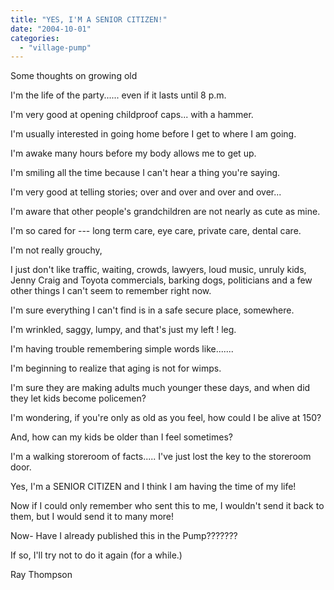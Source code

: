 ```yaml
---
title: "YES, I'M A SENIOR CITIZEN!"
date: "2004-10-01"
categories: 
  - "village-pump"
---
```


Some thoughts on growing old

I'm the life of the party...... even if it lasts until 8 p.m.

I'm very good at opening childproof caps... with a hammer.

I'm usually interested in going home before I get to where I am going.

I'm awake many hours before my body allows me to get up.

I'm smiling all the time because I can't hear a thing you're saying.

I'm very good at telling stories; over and over and over and over...

I'm aware that other people's grandchildren are not nearly as cute as mine.

I'm so cared for --- long term care, eye care, private care, dental care.

I'm not really grouchy,

I just don't like traffic, waiting, crowds, lawyers, loud music, unruly kids, Jenny Craig and Toyota commercials, barking dogs, politicians and a few other things I can't seem to remember right now.

I'm sure everything I can't find is in a safe secure place, somewhere.

I'm wrinkled, saggy, lumpy, and that's just my left ! leg.

I'm having trouble remembering simple words like.......

I'm beginning to realize that aging is not for wimps.

I'm sure they are making adults much younger these days, and when did they let kids become policemen?

I'm wondering, if you're only as old as you feel, how could I be alive at 150?

And, how can my kids be older than I feel sometimes?

I'm a walking storeroom of facts..... I've just lost the key to the storeroom door.

Yes, I'm a SENIOR CITIZEN and I think I am having the time of my life!

Now if I could only remember who sent this to me, I wouldn't send it back to them, but I would send it to many more!

Now- Have I already published this in the Pump???????

If so, I'll try not to do it again (for a while.)

Ray Thompson
